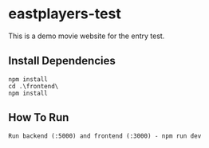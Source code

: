 # eastplayers-test

This is a demo movie website for the entry test.

## Install Dependencies

```
npm install
cd .\frontend\
npm install
```

## How To Run

```
Run backend (:5000) and frontend (:3000) - npm run dev
```


